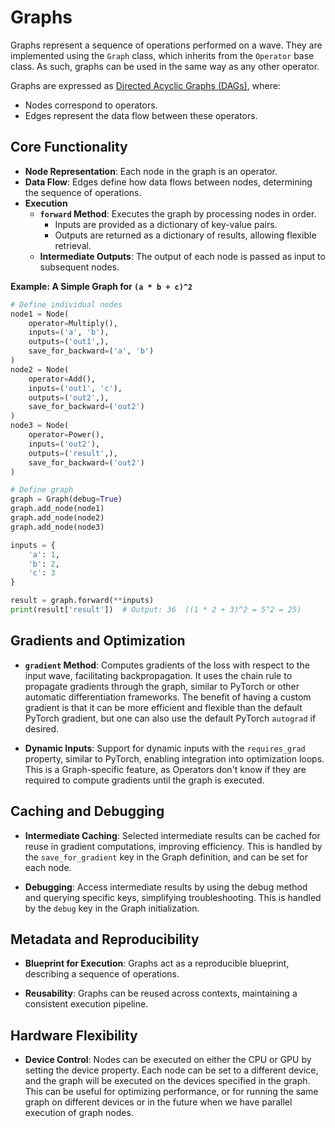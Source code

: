 # Graphs

Graphs represent a sequence of operations performed on a wave. They are implemented using the `Graph` class, which inherits from the `Operator` base class. As such, graphs can be used in the same way as any other operator.

Graphs are expressed as [Directed Acyclic Graphs (DAGs)](https://en.wikipedia.org/wiki/Directed_acyclic_graph), where:

- Nodes correspond to operators.
- Edges represent the data flow between these operators.

## Core Functionality

- **Node Representation**: Each node in the graph is an operator.
- **Data Flow**: Edges define how data flows between nodes, determining the sequence of operations.
- **Execution**
    - **`forward` Method**: Executes the graph by processing nodes in order.
        - Inputs are provided as a dictionary of key-value pairs.
        - Outputs are returned as a dictionary of results, allowing flexible retrieval.
    - **Intermediate Outputs**: The output of each node is passed as input to subsequent nodes.

**Example: A Simple Graph for `(a * b + c)^2`**

```python
# Define individual nodes
node1 = Node(
    operator=Multiply(), 
    inputs=('a', 'b'), 
    outputs=('out1',),
    save_for_backward=('a', 'b')
)
node2 = Node(
    operator=Add(), 
    inputs=('out1', 'c'), 
    outputs=('out2',),
    save_for_backward=('out2')
)
node3 = Node(
    operator=Power(), 
    inputs=('out2'), 
    outputs=('result',),
    save_for_backward=('out2')
)

# Define graph
graph = Graph(debug=True)
graph.add_node(node1)
graph.add_node(node2)
graph.add_node(node3)

inputs = {
    'a': 1,
    'b': 2,
    'c': 3
}

result = graph.forward(**inputs)
print(result['result'])  # Output: 36  ((1 * 2 + 3)^2 = 5^2 = 25)
```

## Gradients and Optimization

- **`gradient` Method**: Computes gradients of the loss with respect to the input wave, facilitating backpropagation. It uses the chain rule to propagate gradients through the graph, similar to PyTorch or other automatic differentiation frameworks. The benefit of having a custom gradient is that it can be more efficient and flexible than the default PyTorch gradient, but one can also use the default PyTorch `autograd` if desired.

- **Dynamic Inputs**: Support for dynamic inputs with the `requires_grad` property, similar to PyTorch, enabling integration into optimization loops. This is a Graph-specific feature, as Operators don't know if they are required to compute gradients until the graph is executed.

## Caching and Debugging

- **Intermediate Caching**: Selected intermediate results can be cached for reuse in gradient computations, improving efficiency. This is handled by the `save_for_gradient` key in the Graph definition, and can be set for each node.

- **Debugging**: Access intermediate results by using the debug method and querying specific keys, simplifying troubleshooting. This is handled by the `debug` key in the Graph initialization. 

## Metadata and Reproducibility

- **Blueprint for Execution**: Graphs act as a reproducible blueprint, describing a sequence of operations.

- **Reusability**: Graphs can be reused across contexts, maintaining a consistent execution pipeline.

## Hardware Flexibility

- **Device Control**: Nodes can be executed on either the CPU or GPU by setting the device property. Each node can be set to a different device, and the graph will be executed on the devices specified in the graph. This can be useful for optimizing performance, or for running the same graph on different devices or in the future when we have parallel execution of graph nodes.


